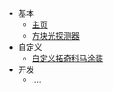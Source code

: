 * 基本
  * [主页](index.md)
  * [方块光探测器](./basic/block/blocklight_detector.md)
* 自定义
  * [自定义拓奇科马涂装](./custom/custom_torchikoma_painting.md)
* 开发
  * ....